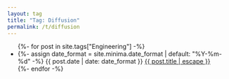 ```yaml
---
layout: tag
title: "Tag: Diffusion"
permalink: /t/diffusion
---
```


<ul class="post-list">
  {%- for post in site.tags["Engineering"] -%}
    <li>
      {%- assign date_format = site.minima.date_format | default: "%Y-%m-%d" -%}
      <span class="post-meta">
        {{ post.date | date: date_format }}
      </span>
      <a class="post-link" href="{{ post.url | relative_url }}">
          {{ post.title | escape }}
      </a>
    </li>
  {%- endfor -%}
</ul>